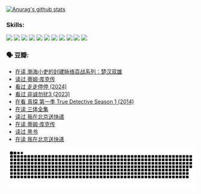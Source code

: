 
[![Anurag's github stats](https://github-readme-stats.vercel.app/api?username=w940853815)](https://github.com/anuraghazra/github-readme-stats)

### Skills:

<code><img height="32" src="https://cdn.jsdelivr.net/npm/simple-icons@v5/icons/python.svg"></code>
<code><img height="32" src="https://cdn.jsdelivr.net/npm/simple-icons@v5/icons/javascript.svg"></code>
<code><img height="32" src="https://cdn.jsdelivr.net/npm/simple-icons@v5/icons/django.svg"></code>
<code><img height="32" src="https://cdn.jsdelivr.net/npm/simple-icons@v5/icons/flask.svg"></code>
<code><img height="32" src="https://cdn.jsdelivr.net/npm/simple-icons@v5/icons/vuetify.svg"></code>
<code><img height="32" src="https://cdn.jsdelivr.net/npm/simple-icons@v5/icons/git.svg"></code>
<code><img height="32" src="https://cdn.jsdelivr.net/npm/simple-icons@v5/icons/docker.svg"></code>
<code><img height="32" src="https://cdn.jsdelivr.net/npm/simple-icons@v5/icons/postgresql.svg"></code>
<code><img height="32" src="https://cdn.jsdelivr.net/npm/simple-icons@v5/icons/elasticsearch.svg"></code>
<code><img height="32" src="https://cdn.jsdelivr.net/npm/simple-icons@v5/icons/macos.svg"></code>
<code><img height="32" src="https://cdn.jsdelivr.net/npm/simple-icons@v5/icons/linux.svg"></code>

### 🗣 豆瓣:

<!-- DOUBAN-ACTIVITIES:START -->
- [在读 渤海小吏的封建脉络百战系列：楚汉双雄](https://www.douban.com/people/136069238/status/4700950146/?_i=25718370)
- [读过 蒂姆·库克传](https://www.douban.com/people/136069238/status/4700949869/?_i=25718370)
- [看过 走走停停‎ (2024)](https://www.douban.com/people/136069238/status/4684430230/?_i=25718370)
- [看过 非诚勿扰3‎ (2023)](https://www.douban.com/people/136069238/status/4676324100/?_i=25718370)
- [在看 真探 第一季 True Detective Season 1‎ (2014)](https://www.douban.com/people/136069238/status/4673382852/?_i=25718370)
- [在读 三体全集](https://www.douban.com/people/136069238/status/4672842521/?_i=25718370)
- [读过 我在北京送快递](https://www.douban.com/people/136069238/status/4672842036/?_i=25718370)
- [在读 蒂姆·库克传](https://www.douban.com/people/136069238/status/4663517053/?_i=25718370)
- [读过 黑书](https://www.douban.com/people/136069238/status/4663516022/?_i=25718370)
- [在读 我在北京送快递](https://www.douban.com/people/136069238/status/4658098365/?_i=25718370)
<!-- DOUBAN-ACTIVITIES:END -->


![Snake animation](https://raw.githubusercontent.com/w940853815/w940853815/output/github-contribution-grid-snake.svg)

<!--
**w940853815/w940853815** is a ✨ _special_ ✨ repository because its `README.md` (this file) appears on your GitHub profile.

Here are some ideas to get you started:

- 🔭 I’m currently working on ...
- 🌱 I’m currently learning ...
- 👯 I’m looking to collaborate on ...
- 🤔 I’m looking for help with ...
- 💬 Ask me about ...
- 📫 How to reach me: ...
- 😄 Pronouns: ...
- ⚡ Fun fact: ...
-->
